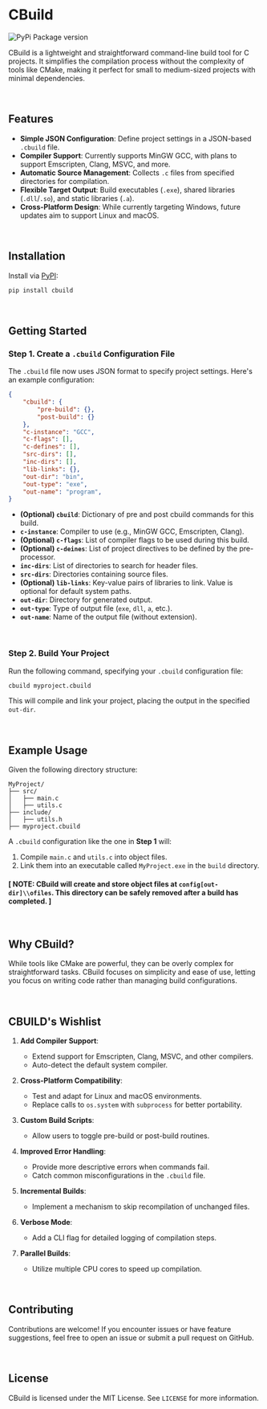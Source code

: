 # CBuild
![PyPi Package version](https://img.shields.io/pypi/v/cbuild?style=for-the-badge&logo=pypi&logoColor=green&label=Cbuild&labelColor=black&color=white&link=https%3A%2F%2Fpypi.org%2Fproject%2Fcbuild%2F2024.0.19%2F
)

CBuild is a lightweight and straightforward command-line build tool for C projects. It simplifies the compilation process without the complexity of tools like CMake, making it perfect for small to medium-sized projects with minimal dependencies.

<br>

## Features

- **Simple JSON Configuration**: Define project settings in a JSON-based `.cbuild` file.
- **Compiler Support**: Currently supports MinGW GCC, with plans to support Emscripten, Clang, MSVC, and more.
- **Automatic Source Management**: Collects `.c` files from specified directories for compilation.
- **Flexible Target Output**: Build executables (`.exe`), shared libraries (`.dll`/`.so`), and static libraries (`.a`).
- **Cross-Platform Design**: While currently targeting Windows, future updates aim to support Linux and macOS.

<br>

## Installation

Install via [PyPI](https://pypi.org/project/cbuild):

```bash
pip install cbuild
```

<br>

## Getting Started

### Step 1. Create a `.cbuild` Configuration File

The `.cbuild` file now uses JSON format to specify project settings. Here's an example configuration:

```json
{
    "cbuild": {
        "pre-build": {},
        "post-build": {}
    },
    "c-instance": "GCC",
    "c-flags": [],
    "c-defines": [],
    "src-dirs": [],
    "inc-dirs": [],
    "lib-links": {},
    "out-dir": "bin",
    "out-type": "exe",
    "out-name": "program",
}
```

- **(Optional) `cbuild`**: Dictionary of pre and post cbuild commands for this build.
- **`c-instance`**: Compiler to use (e.g., MinGW GCC, Emscripten, Clang).
- **(Optional) `c-flags`**: List of compiler flags to be used during this build.
- **(Optional) `c-deines`**: List of project directives to be defined by the pre-processor.
- **`inc-dirs`**: List of directories to search for header files.
- **`src-dirs`**: Directories containing source files.
- **(Optional) `lib-links`**: Key-value pairs of libraries to link. Value is optional for default system paths.
- **`out-dir`**: Directory for generated output.
- **`out-type`**: Type of output file (`exe`, `dll`, `a`, etc.).
- **`out-name`**: Name of the output file (without extension).

<br>

### Step 2. Build Your Project

Run the following command, specifying your `.cbuild` configuration file:

```bash
cbuild myproject.cbuild
```

This will compile and link your project, placing the output in the specified `out-dir`.

<br>

## Example Usage

Given the following directory structure:

```
MyProject/
├── src/
│   ├── main.c
│   ├── utils.c
├── include/
│   ├── utils.h
├── myproject.cbuild
```

A `.cbuild` configuration like the one in **Step 1** will:

1. Compile `main.c` and `utils.c` into object files.
2. Link them into an executable called `MyProject.exe` in the `build` directory.

#### [ NOTE: CBuild will create and store object files at `config[out-dir]\\ofiles`. This directory can be safely removed after a build has completed. ]

<br>


## Why CBuild?

While tools like CMake are powerful, they can be overly complex for straightforward tasks. CBuild focuses on simplicity and ease of use, letting you focus on writing code rather than managing build configurations.

<br>

## CBUILD's Wishlist

1. **Add Compiler Support**:
   - Extend support for Emscripten, Clang, MSVC, and other compilers.
   - Auto-detect the default system compiler.

2. **Cross-Platform Compatibility**:
   - Test and adapt for Linux and macOS environments.
   - Replace calls to `os.system` with `subprocess` for better portability.

3. **Custom Build Scripts**:
   - Allow users to toggle pre-build or post-build routines.

4. **Improved Error Handling**:
   - Provide more descriptive errors when commands fail.
   - Catch common misconfigurations in the `.cbuild` file.

5. **Incremental Builds**:
   - Implement a mechanism to skip recompilation of unchanged files.

6. **Verbose Mode**:
   - Add a CLI flag for detailed logging of compilation steps.

7. **Parallel Builds**:
   - Utilize multiple CPU cores to speed up compilation.

<br>

## Contributing

Contributions are welcome! If you encounter issues or have feature suggestions, feel free to open an issue or submit a pull request on GitHub.

<br>

## License

CBuild is licensed under the MIT License. See `LICENSE` for more information.
